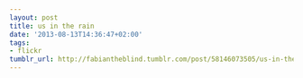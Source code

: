 ```yaml
---
layout: post
title: us in the rain
date: '2013-08-13T14:36:47+02:00'
tags:
- flickr
tumblr_url: http://fabiantheblind.tumblr.com/post/58146073505/us-in-the-rain
---
```

